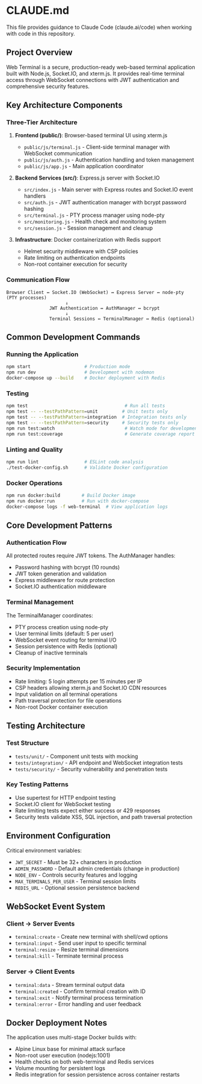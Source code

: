 # CLAUDE.md

This file provides guidance to Claude Code (claude.ai/code) when working with code in this repository.

## Project Overview

Web Terminal is a secure, production-ready web-based terminal application built with Node.js, Socket.IO, and xterm.js. It provides real-time terminal access through WebSocket connections with JWT authentication and comprehensive security features.

## Key Architecture Components

### Three-Tier Architecture

1. **Frontend (public/)**: Browser-based terminal UI using xterm.js
   - `public/js/terminal.js` - Client-side terminal manager with WebSocket communication
   - `public/js/auth.js` - Authentication handling and token management
   - `public/js/app.js` - Main application coordinator

2. **Backend Services (src/)**: Express.js server with Socket.IO
   - `src/index.js` - Main server with Express routes and Socket.IO event handlers
   - `src/auth.js` - JWT authentication manager with bcrypt password hashing
   - `src/terminal.js` - PTY process manager using node-pty
   - `src/monitoring.js` - Health check and monitoring system
   - `src/session.js` - Session management and cleanup

3. **Infrastructure**: Docker containerization with Redis support
   - Helmet security middleware with CSP policies
   - Rate limiting on authentication endpoints
   - Non-root container execution for security

### Communication Flow

```
Browser Client ↔ Socket.IO (WebSocket) ↔ Express Server ↔ node-pty (PTY processes)
                      ↓
                JWT Authentication ↔ AuthManager ↔ bcrypt
                      ↓
                Terminal Sessions ↔ TerminalManager ↔ Redis (optional)
```

## Common Development Commands

### Running the Application
```bash
npm start                    # Production mode
npm run dev                  # Development with nodemon
docker-compose up --build    # Docker deployment with Redis
```

### Testing
```bash
npm test                                    # Run all tests
npm test -- --testPathPattern=unit         # Unit tests only
npm test -- --testPathPattern=integration  # Integration tests only  
npm test -- --testPathPattern=security     # Security tests only
npm run test:watch                          # Watch mode for development
npm run test:coverage                       # Generate coverage report
```

### Linting and Quality
```bash
npm run lint                 # ESLint code analysis
./test-docker-config.sh      # Validate Docker configuration
```

### Docker Operations
```bash
npm run docker:build        # Build Docker image
npm run docker:run          # Run with docker-compose
docker-compose logs -f web-terminal  # View application logs
```

## Core Development Patterns

### Authentication Flow
All protected routes require JWT tokens. The AuthManager handles:
- Password hashing with bcrypt (10 rounds)
- JWT token generation and validation
- Express middleware for route protection
- Socket.IO authentication middleware

### Terminal Management
The TerminalManager coordinates:
- PTY process creation using node-pty
- User terminal limits (default: 5 per user)
- WebSocket event routing for terminal I/O
- Session persistence with Redis (optional)
- Cleanup of inactive terminals

### Security Implementation
- Rate limiting: 5 login attempts per 15 minutes per IP
- CSP headers allowing xterm.js and Socket.IO CDN resources
- Input validation on all terminal operations
- Path traversal protection for file operations
- Non-root Docker container execution

## Testing Architecture

### Test Structure
- `tests/unit/` - Component unit tests with mocking
- `tests/integration/` - API endpoint and WebSocket integration tests
- `tests/security/` - Security vulnerability and penetration tests

### Key Testing Patterns
- Use supertest for HTTP endpoint testing
- Socket.IO client for WebSocket testing
- Rate limiting tests expect either success or 429 responses
- Security tests validate XSS, SQL injection, and path traversal protection

## Environment Configuration

Critical environment variables:
- `JWT_SECRET` - Must be 32+ characters in production
- `ADMIN_PASSWORD` - Default admin credentials (change in production)
- `NODE_ENV` - Controls security features and logging
- `MAX_TERMINALS_PER_USER` - Terminal session limits
- `REDIS_URL` - Optional session persistence backend

## WebSocket Event System

### Client → Server Events
- `terminal:create` - Create new terminal with shell/cwd options
- `terminal:input` - Send user input to specific terminal
- `terminal:resize` - Resize terminal dimensions
- `terminal:kill` - Terminate terminal process

### Server → Client Events  
- `terminal:data` - Stream terminal output data
- `terminal:created` - Confirm terminal creation with ID
- `terminal:exit` - Notify terminal process termination
- `terminal:error` - Error handling and user feedback

## Docker Deployment Notes

The application uses multi-stage Docker builds with:
- Alpine Linux base for minimal attack surface  
- Non-root user execution (nodejs:1001)
- Health checks on both web-terminal and Redis services
- Volume mounting for persistent logs
- Redis integration for session persistence across container restarts